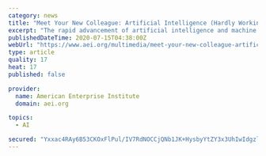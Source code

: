 ```yaml
---
category: news
title: "Meet Your New Colleague: Artificial Intelligence (Hardly Working)"
excerpt: "The rapid advancement of artificial intelligence and machine learning in recent decades has had a ripple effect throughout the economy. As the economic landscape continues to change, we are once again asking ourselves about what the future of work looks like,"
publishedDateTime: 2020-07-15T04:38:00Z
webUrl: "https://www.aei.org/multimedia/meet-your-new-colleague-artificial-intelligence-hardly-working/"
type: article
quality: 17
heat: 17
published: false

provider:
  name: American Enterprise Institute
  domain: aei.org

topics:
  - AI

secured: "Yxxac4RAy6B53CKOxFlPul/IV7RdNOCCjQNb1JK+HysbyYtZY3x3UhIwIdgzlxJrBzqSQ191Up9n2btv64h95+vfUzcYk35q/7jf2ULPeD9Exr+0nt0WdU8/11FjHrZFN5VQZE4OR35R+BjhM5Qn3a+fxA1qtkF29FB/rsFad8s8BMv8pVGpwiW7uAMTfBw04TkklvMQ7ZrwfJU55uPLREfs1vRCO1afYpuSC0pOrdeSfn0eOODXLXJQ0Gz+yy5yYLcyfuV7JtYf4nHDyGn6OtgXuQ89a8yGzaZD+QV0X1j1k5ckpVlenWHe4t9Ul8nrIpcxY6EK0Nx4U620bTchwA==;V0AkaxJXGisxVAh1nqCWIQ=="
---
```


